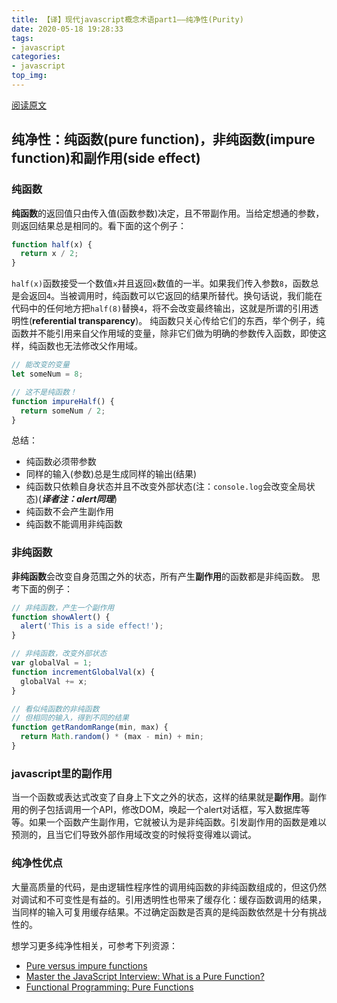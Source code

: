```yaml
---
title: 【译】现代javascript概念术语part1——纯净性(Purity)
date: 2020-05-18 19:28:33
tags: 
- javascript
categories:
- javascript
top_img:
---
```


[阅读原文](https://auth0.com/blog/glossary-of-modern-javascript-concepts/)

## 纯净性：纯函数(**pure function**)，非纯函数(**impure function**)和副作用(**side effect**)
### 纯函数
**纯函数**的返回值只由传入值(函数参数)决定，且不带副作用。当给定想通的参数，则返回结果总是相同的。看下面的这个例子：
```javascript
function half(x) {
  return x / 2;
}
```
`half(x)`函数接受一个数值`x`并且返回`x`数值的一半。如果我们传入参数`8`，函数总是会返回`4`。当被调用时，纯函数可以它返回的结果所替代。换句话说，我们能在代码中的任何地方把`half(8)`替换`4`，将不会改变最终输出，这就是所谓的引用透明性(**referential transparency**)。
纯函数只关心传给它们的东西，举个例子，纯函数并不能引用来自父作用域的变量，除非它们做为明确的参数传入函数，即使这样，纯函数也无法修改父作用域。
```javascript
// 能改变的变量
let someNum = 8;

// 这不是纯函数！
function impureHalf() {
  return someNum / 2;
}
```
总结：
+ 纯函数必须带参数
+ 同样的输入(参数)总是生成同样的输出(结果)
+ 纯函数只依赖自身状态并且不改变外部状态(注：`console.log`会改变全局状态)(***译者注：alert同理***)
+ 纯函数不会产生副作用
+ 纯函数不能调用非纯函数

### 非纯函数
**非纯函数**会改变自身范围之外的状态，所有产生**副作用**的函数都是非纯函数。
思考下面的例子：
```javascript
// 非纯函数，产生一个副作用
function showAlert() {
  alert('This is a side effect!');
}

// 非纯函数，改变外部状态
var globalVal = 1;
function incrementGlobalVal(x) {
  globalVal += x;
}

// 看似纯函数的非纯函数
// 但相同的输入，得到不同的结果
function getRandomRange(min, max) {
  return Math.random() * (max - min) + min;
}
```

### javascript里的副作用
当一个函数或表达式改变了自身上下文之外的状态，这样的结果就是**副作用**。副作用的例子包括调用一个API，修改DOM，唤起一个alert对话框，写入数据库等等。如果一个函数产生副作用，它就被认为是非纯函数。引发副作用的函数是难以预测的，且当它们导致外部作用域改变的时候将变得难以调试。

### 纯净性优点
大量高质量的代码，是由逻辑性程序性的调用纯函数的非纯函数组成的，但这仍然对调试和不可变性是有益的。引用透明性也带来了缓存化：缓存函数调用的结果，当同样的输入可复用缓存结果。不过确定函数是否真的是纯函数依然是十分有挑战性的。

想学习更多纯净性相关，可参考下列资源：
+ [Pure versus impure functions](https://ultimatecourses.com/blog/pure-versus-impure-functions)
+ [Master the JavaScript Interview: What is a Pure Function?](https://medium.com/javascript-scene/master-the-javascript-interview-what-is-a-pure-function-d1c076bec976#.kt48h2bfa)
+ [Functional Programming: Pure Functions](https://www.sitepoint.com/functional-programming-pure-functions/)